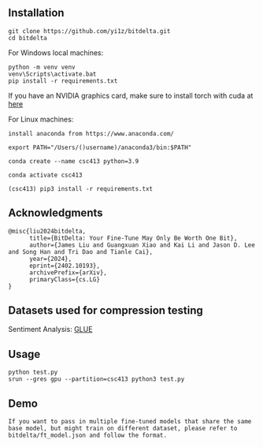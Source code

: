 ## Installation

```
git clone https://github.com/yi1z/bitdelta.git
cd bitdelta
```

For Windows local machines:
```
python -m venv venv
venv\Scripts\activate.bat
pip install -r requirements.txt
```
If you have an NVIDIA graphics card, make sure to install torch with cuda at [here](https://pytorch.org/get-started/locally/)

For Linux machines:
```
install anaconda from https://www.anaconda.com/

export PATH="/Users/()username)/anaconda3/bin:$PATH"

conda create --name csc413 python=3.9

conda activate csc413

(csc413) pip3 install -r requirements.txt
```

## Acknowledgments

```
@misc{liu2024bitdelta,
      title={BitDelta: Your Fine-Tune May Only Be Worth One Bit},
      author={James Liu and Guangxuan Xiao and Kai Li and Jason D. Lee and Song Han and Tri Dao and Tianle Cai},
      year={2024},
      eprint={2402.10193},
      archivePrefix={arXiv},
      primaryClass={cs.LG}
}
```

## Datasets used for compression testing
Sentiment Analysis: [GLUE](https://huggingface.co/datasets/nyu-mll/glue)

## Usage

```
python test.py
srun --gres gpu --partition=csc413 python3 test.py 

```

## Demo
```
If you want to pass in multiple fine-tuned models that share the same base model, but might train on different dataset, please refer to bitdelta/ft_model.json and follow the format.
```
